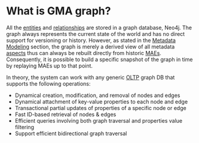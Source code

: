 # What is GMA graph?

All the [entities](entity.md) and [relationships](relationship.md) are stored in a graph database, Neo4j. 
The graph always represents the current state of the world and has no direct support for versioning or history. 
However, as stated in the [Metadata Modeling](../modeling/metadata-model.md) section, 
the graph is merely a derived view of all metadata [aspects](/docs/what/aspect.md) thus can always be rebuilt directly from historic [MAEs](mxe.md#metadata-audit-event-mae). 
Consequently, it is possible to build a specific snapshot of the graph in time by replaying MAEs up to that point.

In theory, the system can work with any generic [OLTP](https://en.wikipedia.org/wiki/Online_transaction_processing) graph DB that supports the following operations:
* Dynamical creation, modification, and removal of nodes and edges
* Dynamical attachment of key-value properties to each node and edge
* Transactional partial updates of properties of a specific node or edge
* Fast ID-based retrieval of nodes & edges
* Efficient queries involving both graph traversal and properties value filtering
* Support efficient bidirectional graph traversal
